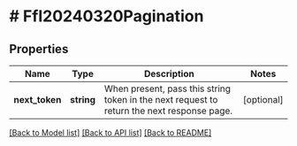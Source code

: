 # # FfI20240320Pagination

## Properties

Name | Type | Description | Notes
------------ | ------------- | ------------- | -------------
**next_token** | **string** | When present, pass this string token in the next request to return the next response page. | [optional]

[[Back to Model list]](../../README.md#models) [[Back to API list]](../../README.md#endpoints) [[Back to README]](../../README.md)
